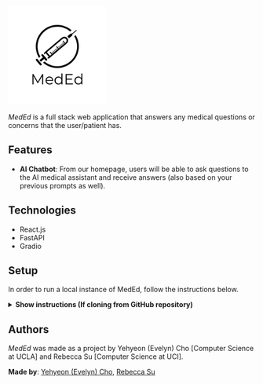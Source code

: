 <img src="./frontend/src/MedEd_logo.png" alt="MedEd Logo" width="200" height="200"><br/>

_MedEd_ is a full stack web application that answers any medical questions or concerns that the user/patient has.

## Features

- **AI Chatbot**: From our homepage, users will be able to ask questions to the AI medical assistant and receive answers (also based on your previous prompts as well).

## Technologies
- React.js
- FastAPI
- Gradio

## Setup
In order to run a local instance of MedEd, follow the instructions below.

<details><summary><b>Show instructions (If cloning from GitHub repository)</b></summary>

1. Create a new directory and startup a virtual environment

```shell
mkdir webapp
cd webapp
python3 -m venv gradio-env
source gradio-venv/bin/activate
```

2. Clone this repository and change into its directory

```shell
git clone https://github.com/ycho1908/MedEd.git
```

3. Install dependencies

```shell
pip install -r MedEd/requirements.txt
pip install --upgrade pip

pip install gradio_client fastapi uvicorn   // for backend
```

4. If you would want the '.env' file, please reach out to us. Download `.env` file after you have received them into the `webapp/MedEd` directory
  
5. Run the backend server
```shell
uvicorn main:app --reload
```

7. In a separate terminal, run the webapp!
```shell
cd webapp
cd MedEd/frontend
npm -f install
npm start
```

9. Go to http://127.0.0.1:3000/ in a browser to view the project

</details>

## Authors
_MedEd_ was made as a project by Yehyeon (Evelyn) Cho [Computer Science at UCLA] and Rebecca Su [Computer Science at UCI]. 


**Made by**: [Yehyeon (Evelyn) Cho](mailto:yehyeoncho@gmail.com), [Rebecca Su](rcsu@uci.edu)

